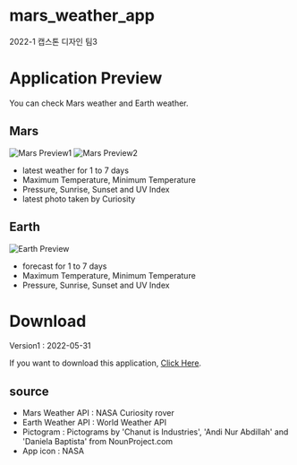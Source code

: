 # mars_weather_app
2022-1 캡스톤 디자인 팀3 
# Application Preview
You can check Mars weather and Earth weather. 
## Mars
![Mars Preview1](https://ifh.cc/g/oZ2hO6.jpg)
![Mars Preview2](https://ifh.cc/g/SX6klq.jpg)
- latest weather for 1 to 7 days
- Maximum Temperature, Minimum Temperature
- Pressure, Sunrise, Sunset and UV Index
- latest photo taken by Curiosity
## Earth
![Earth Preview](https://ifh.cc/g/R7HpD7.jpg)
- forecast for 1 to 7 days
- Maximum Temperature, Minimum Temperature
- Pressure, Sunrise, Sunset and UV Index
# Download
Version1 : 2022-05-31

If you want to download this application, [Click Here](https://drive.google.com/drive/folders/1IA07mKfbYD7AzwsGxb4kymSQ76tXgmqS?usp=sharing).
## source
- Mars Weather API : NASA Curiosity rover 
- Earth Weather API : World Weather API
- Pictogram : Pictograms by 'Chanut is Industries', 'Andi Nur Abdillah' and 'Daniela Baptista' from NounProject.com
- App icon : NASA
